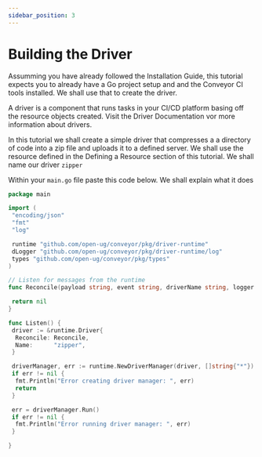 ```yaml
---
sidebar_position: 3
---
```


# Building the Driver

Assumming you have already followed the Installation Guide, this tutorial expects you to already have a Go project setup and and the Conveyor CI tools installed. We shall use that to create the driver.

A driver is a component that runs tasks in your CI/CD platform basing off the resource objects created. Visit the Driver Documentation vor more information about drivers.

In this tutorial we shall create a simple driver that compresses a a directory of code into a zip file and uploads it to a defined server. We shall use the resource defined in the Defining a Resource section of this tutorial. We shall name our driver `zipper`

Within your `main.go` file paste this code below. We shall explain what it does

```go
package main

import (
 "encoding/json"
 "fmt"
 "log"

 runtime "github.com/open-ug/conveyor/pkg/driver-runtime"
 dLogger "github.com/open-ug/conveyor/pkg/driver-runtime/log"
 types "github.com/open-ug/conveyor/pkg/types"
)

// Listen for messages from the runtime
func Reconcile(payload string, event string, driverName string, logger *dLogger.DriverLogger) error {

 return nil
}

func Listen() {
 driver := &runtime.Driver{
  Reconcile: Reconcile,
  Name:      "zipper",
 }

 driverManager, err := runtime.NewDriverManager(driver, []string{"*"})
 if err != nil {
  fmt.Println("Error creating driver manager: ", err)
  return
 }

 err = driverManager.Run()
 if err != nil {
  fmt.Println("Error running driver manager: ", err)
 }

}
```

